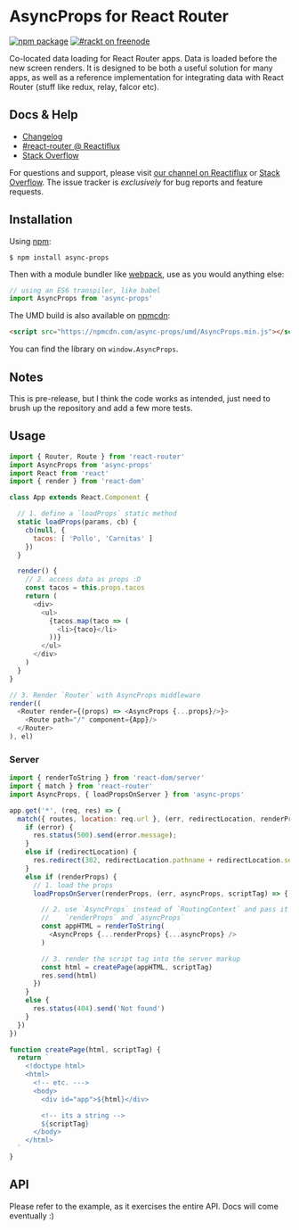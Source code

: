 # AsyncProps for React Router

[![npm package](https://img.shields.io/npm/v/async-props.svg?style=flat-square)](https://www.npmjs.org/package/async-props)
[![#rackt on freenode](https://img.shields.io/badge/irc-rackt_on_freenode-61DAFB.svg?style=flat-square)](https://webchat.freenode.net/)

Co-located data loading for React Router apps. Data is loaded before the new screen renders. It is designed to be both a useful solution for many apps, as well as a reference implementation for integrating data with React Router (stuff like redux, relay, falcor etc).

## Docs & Help

- [Changelog](/CHANGES.md)
- [#react-router @ Reactiflux](https://discord.gg/0ZcbPKXt5bYaNQ46)
- [Stack Overflow](http://stackoverflow.com/questions/tagged/react-router)

For questions and support, please visit [our channel on Reactiflux](https://discord.gg/0ZcbPKXt5bYaNQ46) or [Stack Overflow](http://stackoverflow.com/questions/tagged/react-router). The issue tracker is *exclusively* for bug reports and feature requests.

## Installation

Using [npm](https://www.npmjs.com/):

    $ npm install async-props

Then with a module bundler like [webpack](https://webpack.github.io/), use as you would anything else:

```js
// using an ES6 transpiler, like babel
import AsyncProps from 'async-props'
```

The UMD build is also available on [npmcdn](https://npmcdn.com):

```html
<script src="https://npmcdn.com/async-props/umd/AsyncProps.min.js"></script>
```

You can find the library on `window.AsyncProps`.

## Notes

This is pre-release, but I think the code works as intended, just need
to brush up the repository and add a few more tests.

## Usage

```js
import { Router, Route } from 'react-router'
import AsyncProps from 'async-props'
import React from 'react'
import { render } from 'react-dom'

class App extends React.Component {

  // 1. define a `loadProps` static method
  static loadProps(params, cb) {
    cb(null, {
      tacos: [ 'Pollo', 'Carnitas' ]
    })
  }

  render() {
    // 2. access data as props :D
    const tacos = this.props.tacos
    return (
      <div>
        <ul>
          {tacos.map(taco => (
            <li>{taco}</li>
          ))}
        </ul>
      </div>
    )
  }
}

// 3. Render `Router` with AsyncProps middleware
render((
  <Router render={(props) => <AsyncProps {...props}/>}>
    <Route path="/" component={App}/>
  </Router>
), el)
```

### Server

```js
import { renderToString } from 'react-dom/server'
import { match } from 'react-router'
import AsyncProps, { loadPropsOnServer } from 'async-props'

app.get('*', (req, res) => {
  match({ routes, location: req.url }, (err, redirectLocation, renderProps) => {
    if (error) {
      res.status(500).send(error.message);
    }
    else if (redirectLocation) {
      res.redirect(302, redirectLocation.pathname + redirectLocation.search)
    }
    else if (renderProps) {
      // 1. load the props
      loadPropsOnServer(renderProps, (err, asyncProps, scriptTag) => {

        // 2. use `AsyncProps` instead of `RoutingContext` and pass it
        //    `renderProps` and `asyncProps`
        const appHTML = renderToString(
          <AsyncProps {...renderProps} {...asyncProps} />
        )

        // 3. render the script tag into the server markup
        const html = createPage(appHTML, scriptTag)
        res.send(html)
      })
    }
    else {
      res.status(404).send('Not found')
    }
  })
})

function createPage(html, scriptTag) {
  return `
    <!doctype html>
    <html>
      <!-- etc. --->
      <body>
        <div id="app">${html}</div>

        <!-- its a string -->
        ${scriptTag}
      </body>
    </html>
  `
}
```

## API

Please refer to the example, as it exercises the entire API. Docs will
come eventually :)

